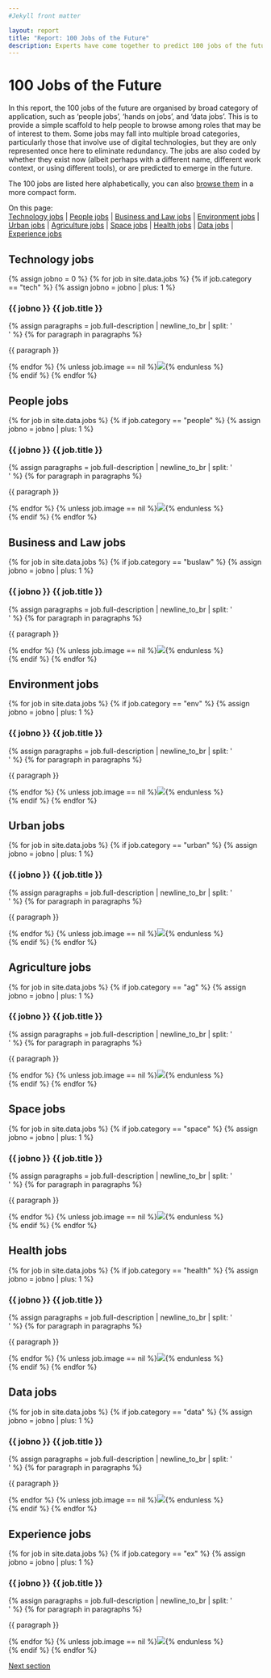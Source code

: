 ```yaml
---
#Jekyll front matter

layout: report
title: "Report: 100 Jobs of the Future"
description: Experts have come together to predict 100 jobs of the future.
---
```

<h1>100 Jobs of the Future</h1>

In this report, the 100 jobs of the future are organised by broad category of application, such as ‘people jobs’, ‘hands on jobs’, and ‘data jobs’. This is to provide a simple scaffold to help people to browse among roles that may be of interest to them. Some jobs may fall into multiple broad categories, particularly those that involve use of digital technologies, but they are only represented once here to eliminate redundancy. The jobs are also coded by whether they exist now (albeit perhaps with a different name, different work context, or using different tools), or are predicted to emerge in the future.

The 100 jobs are listed here alphabetically, you can also <a href="/browse/">browse them</a> in a more compact form.

<p>On this page:<br>
  <a href="#technology-jobs">Technology jobs</a> |
  <a href="#people-jobs">People jobs</a> |
  <a href="#business-and-law-jobs">Business and Law jobs</a> |
  <a href="#environment-jobs">Environment jobs</a> |
  <a href="#urban-jobs">Urban jobs</a> |
  <a href="#agriculture-jobs">Agriculture jobs</a> |
  <a href="#space-jobs">Space jobs</a> |
  <a href="#health-jobs">Health jobs</a> |
  <a href="#data-jobs">Data jobs</a> |
  <a href="#experience-jobs">Experience jobs</a>
</p>

## Technology jobs
{% assign jobno = 0 %}
{% for job in site.data.jobs %}
  {% if job.category == "tech" %}
    {% assign jobno = jobno | plus: 1 %}
  <div>
    <h3 class="report-job-heading {% if job.new == "new" %}new{% endif %}"><span>{{ jobno }}</span> {{ job.title }}</h3>
    <div class="report-job-details">
      {% assign paragraphs = job.full-description | newline_to_br | split: '<br />' %}
      {% for paragraph in paragraphs %}<p>{{ paragraph }}</p>{% endfor %}
      {% unless job.image == nil %}<img src="/img/jobs/{{ job.image }}">{% endunless %}
    </div>
  </div>
  {% endif %}
{% endfor %}

## People jobs
{% for job in site.data.jobs %}
  {% if job.category == "people" %}
    {% assign jobno = jobno | plus: 1 %}
  <div>
    <h3 class="report-job-heading {% if job.new == "new" %}new{% endif %}"><span>{{ jobno }}</span> {{ job.title }}</h3>
    <div class="report-job-details">
      {% assign paragraphs = job.full-description | newline_to_br | split: '<br />' %}
      {% for paragraph in paragraphs %}<p>{{ paragraph }}</p>{% endfor %}
      {% unless job.image == nil %}<img src="/img/jobs/{{ job.image }}">{% endunless %}
    </div>
  </div>
  {% endif %}
{% endfor %}

## Business and Law jobs
{% for job in site.data.jobs %}
  {% if job.category == "buslaw" %}
    {% assign jobno = jobno | plus: 1 %}
  <div>
    <h3 class="report-job-heading {% if job.new == "new" %}new{% endif %}"><span>{{ jobno }}</span> {{ job.title }}</h3>
    <div class="report-job-details">
      {% assign paragraphs = job.full-description | newline_to_br | split: '<br />' %}
      {% for paragraph in paragraphs %}<p>{{ paragraph }}</p>{% endfor %}
      {% unless job.image == nil %}<img src="/img/jobs/{{ job.image }}">{% endunless %}
    </div>
  </div>
  {% endif %}
{% endfor %}

## Environment jobs
{% for job in site.data.jobs %}
  {% if job.category == "env" %}
    {% assign jobno = jobno | plus: 1 %}
  <div>
    <h3 class="report-job-heading {% if job.new == "new" %}new{% endif %}"><span>{{ jobno }}</span> {{ job.title }}</h3>
    <div class="report-job-details">
      {% assign paragraphs = job.full-description | newline_to_br | split: '<br />' %}
      {% for paragraph in paragraphs %}<p>{{ paragraph }}</p>{% endfor %}
      {% unless job.image == nil %}<img src="/img/jobs/{{ job.image }}">{% endunless %}
    </div>
  </div>
  {% endif %}
{% endfor %}

## Urban jobs
{% for job in site.data.jobs %}
  {% if job.category == "urban" %}
    {% assign jobno = jobno | plus: 1 %}
  <div>
    <h3 class="report-job-heading {% if job.new == "new" %}new{% endif %}"><span>{{ jobno }}</span> {{ job.title }}</h3>
    <div class="report-job-details">
      {% assign paragraphs = job.full-description | newline_to_br | split: '<br />' %}
      {% for paragraph in paragraphs %}<p>{{ paragraph }}</p>{% endfor %}
      {% unless job.image == nil %}<img src="/img/jobs/{{ job.image }}">{% endunless %}
    </div>
  </div>
  {% endif %}
{% endfor %}

## Agriculture jobs
{% for job in site.data.jobs %}
  {% if job.category == "ag" %}
    {% assign jobno = jobno | plus: 1 %}
  <div>
    <h3 class="report-job-heading {% if job.new == "new" %}new{% endif %}"><span>{{ jobno }}</span> {{ job.title }}</h3>
    <div class="report-job-details">
      {% assign paragraphs = job.full-description | newline_to_br | split: '<br />' %}
      {% for paragraph in paragraphs %}<p>{{ paragraph }}</p>{% endfor %}
      {% unless job.image == nil %}<img src="/img/jobs/{{ job.image }}">{% endunless %}
    </div>
  </div>
  {% endif %}
{% endfor %}

## Space jobs
{% for job in site.data.jobs %}
  {% if job.category == "space" %}
    {% assign jobno = jobno | plus: 1 %}
  <div>
    <h3 class="report-job-heading {% if job.new == "new" %}new{% endif %}"><span>{{ jobno }}</span> {{ job.title }}</h3>
    <div class="report-job-details">
      {% assign paragraphs = job.full-description | newline_to_br | split: '<br />' %}
      {% for paragraph in paragraphs %}<p>{{ paragraph }}</p>{% endfor %}
      {% unless job.image == nil %}<img src="/img/jobs/{{ job.image }}">{% endunless %}
    </div>
  </div>
  {% endif %}
{% endfor %}

## Health jobs
{% for job in site.data.jobs %}
  {% if job.category == "health" %}
    {% assign jobno = jobno | plus: 1 %}
  <div>
    <h3 class="report-job-heading {% if job.new == "new" %}new{% endif %}"><span>{{ jobno }}</span> {{ job.title }}</h3>
    <div class="report-job-details">
      {% assign paragraphs = job.full-description | newline_to_br | split: '<br />' %}
      {% for paragraph in paragraphs %}<p>{{ paragraph }}</p>{% endfor %}
      {% unless job.image == nil %}<img src="/img/jobs/{{ job.image }}">{% endunless %}
    </div>
  </div>
  {% endif %}
{% endfor %}

## Data jobs
{% for job in site.data.jobs %}
  {% if job.category == "data" %}
    {% assign jobno = jobno | plus: 1 %}
  <div>
    <h3 class="report-job-heading {% if job.new == "new" %}new{% endif %}"><span>{{ jobno }}</span> {{ job.title }}</h3>
    <div class="report-job-details">
      {% assign paragraphs = job.full-description | newline_to_br | split: '<br />' %}
      {% for paragraph in paragraphs %}<p>{{ paragraph }}</p>{% endfor %}
      {% unless job.image == nil %}<img src="/img/jobs/{{ job.image }}">{% endunless %}
    </div>
  </div>
  {% endif %}
{% endfor %}

## Experience jobs
{% for job in site.data.jobs %}
  {% if job.category == "ex" %}
    {% assign jobno = jobno | plus: 1 %}
  <div>
    <h3 class="report-job-heading {% if job.new == "new" %}new{% endif %}"><span>{{ jobno }}</span> {{ job.title }}</h3>
    <div class="report-job-details">
      {% assign paragraphs = job.full-description | newline_to_br | split: '<br />' %}
      {% for paragraph in paragraphs %}<p>{{ paragraph }}</p>{% endfor %}
      {% unless job.image == nil %}<img src="/img/jobs/{{ job.image }}">{% endunless %}
    </div>
  </div>
  {% endif %}
{% endfor %}

<p class="report-pagination"><a class="button chevron" href="/report/references/">Next section</a></p>
